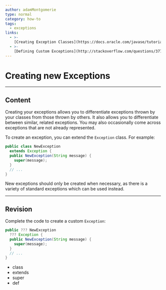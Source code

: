 ```yaml
---
author: adamMontgomerie
type: normal
category: how-to
tags:
  - exceptions
links:
  - >-
    [Creating Exception Classes](https://docs.oracle.com/javase/tutorial/essential/exceptions/creating.html){website}
  - >-
    [Defining Custom Exceptions](http://stackoverflow.com/questions/3776327/how-to-define-custom-exception-class-in-java-the-easiest-way){website}
---
```


# Creating new Exceptions


---

## Content

Creating your exceptions allows you to differentiate exceptions thrown by your classes from those thrown by others. It also allows you to differentiate between similar, related exceptions. You may also occasionally come across exceptions that are not already represented.

To create an exception, you can extend the `Exception` class. For example:

```java
public class NewException
  extends Exception {
  public NewException(String message) {
    super(message);
  }
  // ...
}
```

New exceptions should only be created when necessary, as there is a variety of standard exceptions which can be used instead.

---

## Revision

Complete the code to create a custom `Exception`:

```java
public ??? NewException
  ??? Exception {
  public NewException(String message) {
    super(message);
  }
  // ...
}
```

- class
- extends
- super
- def